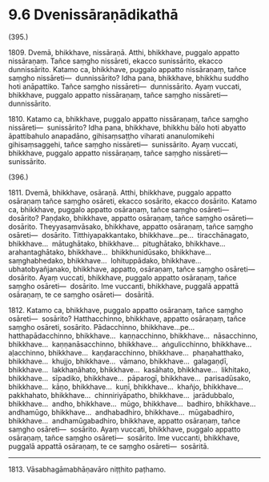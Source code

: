 # 9.6 Dvenissāraṇādikathā

(395.)

1809\. Dvemā, bhikkhave, nissāraṇā. Atthi, bhikkhave, puggalo appatto nissāraṇaṃ. Tañce saṃgho nissāreti, ekacco sunissārito, ekacco dunnissārito. Katamo ca, bhikkhave, puggalo appatto nissāraṇaṃ, tañce saṃgho nissāreti—  dunnissārito? Idha pana, bhikkhave, bhikkhu suddho hoti anāpattiko. Tañce saṃgho nissāreti—  dunnissārito. Ayaṃ vuccati, bhikkhave, puggalo appatto nissāraṇaṃ, tañce saṃgho nissāreti—  dunnissārito.

1810\. Katamo ca, bhikkhave, puggalo appatto nissāraṇaṃ, tañce saṃgho nissāreti—  sunissārito? Idha pana, bhikkhave, bhikkhu bālo hoti abyatto āpattibahulo anapadāno, gihisaṃsaṭṭho viharati ananulomikehi gihisaṃsaggehi, tañce saṃgho nissāreti—  sunissārito. Ayaṃ vuccati, bhikkhave, puggalo appatto nissāraṇaṃ, tañce saṃgho nissāreti—  sunissārito.

(396.)

1811\. Dvemā, bhikkhave, osāraṇā. Atthi, bhikkhave, puggalo appatto osāraṇaṃ tañce saṃgho osāreti, ekacco sosārito, ekacco dosārito. Katamo ca, bhikkhave, puggalo appatto osāraṇaṃ, tañce saṃgho osāreti—  dosārito? Paṇḍako, bhikkhave, appatto osāraṇaṃ, tañce saṃgho osāreti—  dosārito. Theyyasaṃvāsako, bhikkhave, appatto osāraṇaṃ, tañce saṃgho osāreti—  dosārito. Titthiyapakkantako, bhikkhave…pe…  tiracchānagato, bhikkhave…  mātughātako, bhikkhave…  pitughātako, bhikkhave…  arahantaghātako, bhikkhave…  bhikkhunidūsako, bhikkhave…  saṃghabhedako, bhikkhave…  lohituppādako, bhikkhave…  ubhatobyañjanako, bhikkhave, appatto, osāraṇaṃ, tañce saṃgho osāreti—  dosārito. Ayaṃ vuccati, bhikkhave, puggalo appatto osāraṇaṃ, tañce saṃgho osāreti—  dosārito. Ime vuccanti, bhikkhave, puggalā appattā osāraṇaṃ, te ce saṃgho osāreti—  dosāritā.

1812\. Katamo ca, bhikkhave, puggalo appatto osāraṇaṃ, tañce saṃgho osāreti—  sosārito? Hatthacchinno, bhikkhave, appatto osāraṇaṃ, tañce saṃgho osāreti, sosārito. Pādacchinno, bhikkhave…pe…  hatthapādacchinno, bhikkhave…  kaṇṇacchinno, bhikkhave…  nāsacchinno, bhikkhave…  kaṇṇanāsacchinno, bhikkhave…  aṅgulicchinno, bhikkhave…  aḷacchinno, bhikkhave…  kaṇḍaracchinno, bhikkhave…  phaṇahatthako, bhikkhave…  khujjo, bhikkhave…  vāmano, bhikkhave…  galagaṇḍī, bhikkhave…  lakkhaṇāhato, bhikkhave…  kasāhato, bhikkhave…  likhitako, bhikkhave…  sīpadiko, bhikkhave…  pāparogī, bhikkhave…  parisadūsako, bhikkhave…  kāṇo, bhikkhave…  kuṇī, bhikkhave…  khañjo, bhikkhave…  pakkhahato, bhikkhave…  chinniriyāpatho, bhikkhave…  jarādubbalo, bhikkhave…  andho, bhikkhave…  mūgo, bhikkhave…  badhiro, bhikkhave…  andhamūgo, bhikkhave…  andhabadhiro, bhikkhave…  mūgabadhiro, bhikkhave…  andhamūgabadhiro, bhikkhave, appatto osāraṇaṃ, tañce saṃgho osāreti—  sosārito. Ayaṃ vuccati, bhikkhave, puggalo appatto osāraṇaṃ, tañce saṃgho osāreti—  sosārito. Ime vuccanti, bhikkhave, puggalā appattā osāraṇaṃ, te ce saṃgho osāreti—  sosāritā.

---

1813\. Vāsabhagāmabhāṇavāro niṭṭhito paṭhamo.
